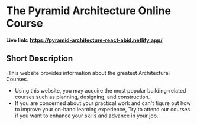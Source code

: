 # The Pyramid Architecture Online Course

#### Live link: https://pyramid-architecture-react-abid.netlify.app/

## Short Description

-This website provides information about the greatest Architectural Courses.

-  Using this website, you may acquire the most popular building-related courses such as planning, designing, and construction.
-  If you are concerned about your practical work and can't figure out how to improve your on-hand learning experience, Try to attend our courses if you want to enhance your skills and advance in your job.
